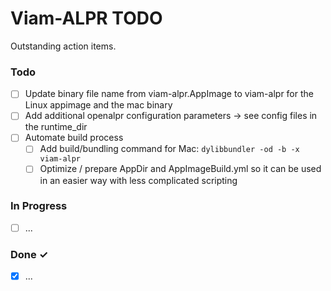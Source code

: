 # Viam-ALPR TODO

Outstanding action items.

### Todo

- [ ] Update binary file name from viam-alpr.AppImage to viam-alpr for the Linux appimage and the mac binary
- [ ] Add additional openalpr configuration parameters -> see config files in the runtime_dir
- [ ] Automate build process
  - [ ] Add build/bundling command for Mac: `dylibbundler -od -b -x viam-alpr`
  - [ ] Optimize / prepare AppDir and AppImageBuild.yml so it can be used in an easier way with less complicated scripting

### In Progress

- [ ] ...  

### Done ✓

- [x] ...

